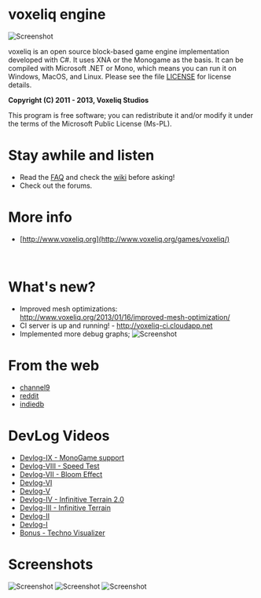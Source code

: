 # voxeliq engine

![Screenshot](http://www.voxeliq.org/wp-content/uploads/2012/05/voxeliq-1024x582.jpg)

voxeliq is an open source block-based game engine implementation developed with C#. It uses XNA or the Monogame as the basis.
It can be compiled with Microsoft .NET or Mono, which means you can run it on Windows, MacOS, and Linux. 
Please see the file [LICENSE](https://github.com/raistlinthewiz/voxeliq/blob/master/LICENSE) for license details.

**Copyright (C) 2011 - 2013, Voxeliq Studios**

This program is free software; you can redistribute it and/or modify it under the terms of the Microsoft Public License (Ms-PL).

# Stay awhile and listen
- Read the [FAQ](https://github.com/raistlinthewiz/voxeliq/wiki/FAQ) and check the [wiki](https://github.com/raistlinthewiz/voxeliq/wiki) before asking!
- Check out the forums.
 
# More info

- [http://www.voxeliq.org](http://www.voxeliq.org/games/voxeliq/)

<a href='https://github.com/raistlinthewiz/voxeliq' target='_blank' title='Voxeliq@Github'><img src='https://github.com/favicon.ico' width='16' height='16'></a>
<a href='http://www.indiedb.com/engines/voxeliq' target='_blank' title='Voxeliq@IndieDB'><img src='http://www.indiedb.com/favicon.ico' width='16' height='16'></a>
<a href='http://steamcommunity.com/sharedfiles/filedetails/?id=110290631' target='_blank' title='Voxeliq@Steam-Greenlight'><img src='http://www.steampowered.com/favicon.ico' width='16' height='16'></a>
<a href='https://twitter.com/voxeliq' target='_blank' title='Voxeliq@Twitter'><img src='http://www.twitter.com/favicon.ico' width='16' height='16'></a>
<a href='https://www.facebook.com/Int6Studios' target='_blank' title='Voxeliq@Facebook'><img src='https://www.facebook.com/favicon.ico' width='16' height='16'></a>
<a href='http://www.youtube.com/int6games' target='_blank' title='Voxeliq@Youtube'><img src='http://www.youtube.com/favicon.ico' width='16' height='16'></a>
<a href='http://www.reddit.com/r/gamedev/comments/15gqil/voxeliq_my_tiny_c_blockengine_is_open_source_now/' target='_blank' title='Voxeliq@reddit'><img src='http://www.reddit.com/favicon.ico' width='16' height='16'></a>

# What's new?
- Improved mesh optimizations: http://www.voxeliq.org/2013/01/16/improved-mesh-optimization/
- CI server is up and running! - http://voxeliq-ci.cloudapp.net
- Implemented more debug graphs;
![Screenshot](http://i.imgur.com/OtQy4.jpg)

# From the web
- [channel9](http://channel9.msdn.com/coding4fun/blog/Block-out-some-time-to-play-with-the-C-open-source-block-game-engine-Voxeliq)
- [reddit](http://www.reddit.com/r/gamedev/comments/15gqil/voxeliq_my_tiny_c_blockengine_is_open_source_now/)
- [indiedb](http://www.indiedb.com/engines/voxeliq/news/voxeliq-engine-is-now-open-source)

# DevLog Videos

- [Devlog-IX - MonoGame support](http://www.youtube.com/watch?v=80ujxU8t8Zc)
- [Devlog-VIII - Speed Test](http://www.youtube.com/watch?v=CVVTT5b02S4)
- [Devlog-VII - Bloom Effect](http://www.youtube.com/watch?v=xTvzKK2TqmQ)
- [Devlog-VI](http://www.youtube.com/watch?v=N7LnQtPJ5JE)
- [Devlog-V](http://www.youtube.com/watch?v=ZTZaNTXu5jw)
- [Devlog-IV - Infinitive Terrain 2.0](http://www.youtube.com/watch?v=VT0gNgJowMY)
- [Devlog-III - Infinitive Terrain](http://www.youtube.com/watch?v=i4XHIAmUNFQ)
- [Devlog-II](http://www.youtube.com/watch?v=6WQwXvebp2M)
- [Devlog-I](http://www.youtube.com/watch?v=T200A6nqoj4)
- [Bonus - Techno Visualizer](http://www.youtube.com/watch?v=oKy4cH7r5qE)

# Screenshots

![Screenshot](http://media.indiedb.com/images/engines/1/1/399/VoxeliqClient_2012-03-16_14-13-05-46.jpg)
![Screenshot](http://media.indiedb.com/images/engines/1/1/399/VoxeliqClient_2012-03-16_14-13-12-91.jpg)
![Screenshot](http://media.indiedb.com/images/engines/1/1/399/VoxeliqClient_2012-03-16_14-15-27-29.jpg)
